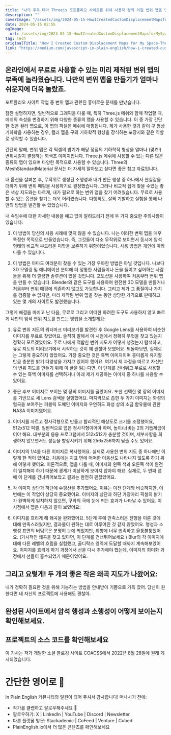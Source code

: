 ```yaml
---
title: "나의 우주 테마 Threejs 포트폴리오 사이트를 위해 사용자 정의 이질 변위 맵을 만드는 방법"
description: ""
coverImage: "/assets/img/2024-05-15-HowICreatedCustomDisplacementMapsforMySpace-ThemedThreejsPortfolioSite_0.png"
date: 2024-05-15 02:55
ogImage: 
  url: /assets/img/2024-05-15-HowICreatedCustomDisplacementMapsforMySpace-ThemedThreejsPortfolioSite_0.png
tag: Tech
originalTitle: "How I Created Custom Displacement Maps for My Space-Themed Three.js Portfolio Site"
link: "https://medium.com/javascript-in-plain-english/how-i-created-custom-displacement-maps-for-my-space-themed-three-js-portfolio-site-642b52700941"
---
```



## 온라인에서 무료로 사용할 수 있는 미리 제작된 변위 맵의 부족에 놀라웠습니다. 나만의 변위 맵을 만들기가 얼마나 쉬운지에 더욱 놀랐죠.

포트폴리오 사이트 작업 중 변위 맵과 관련된 흥미로운 문제를 만났습니다.

잠깐 설명하자면, 일반적으로 그래픽을 다룰 때, 특히 Three.js 메쉬와 함께 작업할 때, 메쉬의 속성을 변경하기 위해 다양한 종류의 맵을 사용할 수 있습니다. 이 중 가장 간단한 것은 컬러 맵으로, 이 맵의 픽셀은 메쉬에 매핑됩니다. 제가 사용한 것과 같이 구 형상 기하학을 사용하는 경우, 컬러 맵을 구의 기하학적 형상을 장식하는 포장지와 같은 역할로 생각할 수 있습니다.

간단히 말해, 변위 맵은 각 픽셀의 밝기가 해당 정점의 기하학적 형상을 얼마나 (맞죠!) 변위시킬지 결정하는 회색조 이미지입니다. Three.js 메쉬에 사용할 수 있는 다른 많은 종류의 맵이 있으며 다양한 목적으로 사용할 수 있습니다. Three의 MeshStandardMaterial 문서는 더 자세히 알아보고 싶다면 좋은 참고 자료입니다.



내 옵션을 살펴본 후, 무작위로 생성된 소행성과 내가 만든 행성 중 하나에서 현실감을 더하기 위해 변위 매핑을 사용하기로 결정했습니다. 그러나 비교적 쉽게 찾을 수있는 좋은 색상 지도와는 다르게, 내가 필요로 하는 변위 맵을 찾기 어려웠습니다. 무료로 사용할 수 있는 옵션을 찾기는 더욱 어려웠습니다. 다행히도, 살짝 기발하고 실험을 통해 나만의 방법을 발견할 수 있었습니다.

내 속임수에 대한 자세한 내용을 예고 없이 알려드리기 전에 두 가지 중요한 주의사항이 있습니다:

1. 이 방법이 당신의 사용 사례에 맞지 않을 수 있습니다. 나는 이러한 변위 맵을 매우 특정한 목적으로 만들었습니다. 즉, 그것들이 다소 무작위로 보이면서 동시에 암석 형태의 비교적 부드러운 미학을 보존하기 위함이었습니다. 사용 방법은 개인에 따라 다를 수 있습니다.

2. 이 방법은 아마도 여러분이 찾을 수 있는 가장 우아한 방법은 아닐 것입니다. 나보다 3D 모델링 및 애니메이션 분야에 더 정통한 사람들이나 돈을 들이고 싶어하는 사람들을 위해 더 깔끔한 솔루션이 있을 것입니다. 포토샵을 사용하여 처음부터 변위 맵을 만들 수 있습니다. Blender와 같은 도구를 사용하여 완전한 3D 모델을 만들거나 처음부터 변위 매핑에 의존하지 않고도 가능합니다. 그리고 제가 그 품질이나 가치를 검증할 수 없지만, 미리 제작된 변위 맵을 찾는 동안 상당한 가격으로 판매하고 있는 몇 개의 사이트도 발견했습니다.



그렇게 해결을 마치고 난 다음, 무료로 그리고 어떠한 화려한 도구도 사용하지 않고 빠르게 나만의 암석 변위 지도를 만드는 방법을 소개할게요:

1. 유료 변위 지도의 워터마크 미리보기를 발견한 후 Google Lens를 사용하여 비슷한 이미지를 무료로 찾았어요. 솔직히 말해서 이 시점에서 정확히 무엇을 찾고 있는지 정확히 모르겠었어요. 주로 나에게 적합한 변위 지도가 어떻게 생겼는지 탐색하고, 유료 지도의 미리보기에서 시작하는 것이 꽤 괜찮아 보였어요. 되돌아보면, 실제로는 그렇게 중요하지 않았어요. 가장 중요한 것은 흑백 이미지이며 흥미롭게 유지할 만큼 충분한 밝기 다양성을 가지고 있어야 했어요. 여기서 제 과정을 따르고 자신만의 변위 지도를 만들기 위해 이 글을 읽는다면, 이 단계를 건너뛰고 무료로 사용할 수 있는 흑백 이미지를 선택하거나 아래 제가 제공하는 이미지 중 하나를 사용할 수 있어요.

2. 좋은 후보 이미지로 보이는 몇 장의 이미지를 골랐어요. 또한 선택한 몇 장의 이미지를 기반으로 새 Lens 검색을 실행했어요. 마지막으로 좁힌 두 가지 이미지는 화성의 협곡을 보여주는 퍼블릭 도메인 이미지와 우연히도 화성 상의 소금 함유물에 관한 NASA 이미지였어요.

3. 이미지를 자르고 정사각형으로 만들고 합리적인 해상도로 크기를 조정했어요, 512x512 픽셀. 일반적으로 맵은 정사각형이어야 하며, 높이/너비는 2의 거듭제곱이어야 해요. 대부분의 응용 프로그램에서 512x512가 충분할 것이며, 세부사항을 희생하지 않으면서도 성능을 향상시키기 위해 256x256까지 낮출 수도 있어요.

4. 이미지의 1/4를 다른 이미지로 복사했어요. 실제로 사용한 변위 지도 중 하나에만 이렇게 한 적이 있어요. 처음에는 지표 면에 어떠한 이음선도 나타나지 않도록 하기 위해 이렇게 했어요. 이론적으로, 맵을 다룰 때, 이미지의 왼쪽 색과 오른쪽 색이 완전히 일치해야 하기 때문에 경계가 이상하게 보이지 않아야 해요. 실제로, 두 번째 맵에 이 단계를 건너뛰어보았고 결과는 완전히 괜찮았어요.

5. 각 이미지 상단과 하단에 수평선을 추가했어요. 이유는 이전 단계와 비슷하지만, 이번에는 이 작업이 상당히 중요했어요. 이미지의 상단과 하단 가장자리 픽셀의 밝기가 완벽하게 일치하지 않으면, 구와의 극에 눈에 띄는 효과가 나타날 수 있어요. 이 시점에서 맵은 다음과 같이 보였어요:

6. 이미지를 흐리게 해 왜곡을 완화했어요. 5단계 후에 만족스러운 진행을 이룬 것에 대해 만족스러웠지만, 결과물이 원하는 대로 이루어진 것 같지 않았어요. 행성과 소행성 표면의 버팀목은 분명히 눈에 띄었지만, 취향에 너무 뾰족하고 울퉁불퉁했어요. (가시적인 왜곡을 찾고 있다면, 이 단계를 건너뛰어보세요.) Blur의 각 이미지에 대해 다른 레벨의 흐림을 실험했고, 골디락스 영역에 도달할 때까지 계속해보았어요. 이미지를 흐리게 하기 과정에서 선을 다시 추가해야 했는데, 이미지의 희미화 과정에서 선들이 흡수되었기 때문이었어요.



## 그리고 요렇게! 두 개의 좋은 작은 왜곡 지도가 나왔어요:

내가 정확히 필요한 것을 위해 기능하는 방법을 안내받아 기쁨으로 가득 찼어. 당신이 원한다면 네 자신의 프로젝트에 사용해도 괜찮아.

## 완성된 사이트에서 암석 행성과 소행성이 어떻게 보이는지 확인해보세요.

## 프로젝트의 소스 코드를 확인해보세요



이 기사는 저가 개발한 소셜 블로깅 사이트 COACSS에서 2022년 8월 28일에 원래 게시되었습니다.

# 간단한 영어로 🚀

In Plain English 커뮤니티의 일원이 되어 주셔서 감사합니다! 떠나시기 전에:

- 작가를 클랩하고 팔로우해주세요 ️👏️️
- 팔로우하기: X | LinkedIn | YouTube | Discord | Newsletter
- 다른 플랫폼 방문: Stackademic | CoFeed | Venture | Cubed
- PlainEnglish.io에서 더 많은 콘텐츠를 확인해보세요